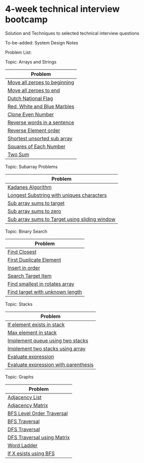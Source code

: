 # 4-week technical interview bootcamp

Solution and Techniques to selected technical interview questions

To-be-added: System Design Notes

Problem List:

Topic: Arrays and Strings  
    
| Problem |       
|---|         
| [Move all zeroes to beginning](src/chapter1/arraysandstrings/partitioningarrays/AllZeroesToBeginning.java)|    
| [Move all zeroes to end](src/chapter1/arraysandstrings/partitioningarrays/AllZeroesToEnd.java)|    
| [Dutch National Flag](src/chapter1/arraysandstrings/partitioningarrays/DutchNationalFlag.java)|   
| [Red, White and Blue Marbles](src/chapter1/arraysandstrings/partitioningarrays/RedWhiteAndBlue.java)|   
| [Clone Even Number](src/chapter1/arraysandstrings/reverseArrayTraversal/CloneEvenNumber.java)|    
| [Reverse words in a sentence](src/chapter1/arraysandstrings/reverseArrayTraversal/ReverseWordsSentence.java)|   
| [Reverse Element order](src/chapter1/arraysandstrings/traverseFromBothEnds/ReverseElementOrder.java)|   
| [Shortest unsorted sub array](src/chapter1/arraysandstrings/traverseFromBothEnds/ShortestUnsortedSubarray.java)|  
| [Squares of Each Number](src/chapter1/arraysandstrings/traverseFromBothEnds/SquaresOfEachNumber.java)|  
| [Two Sum](src/chapter1/arraysandstrings/traverseFromBothEnds/TwoSum.java)|

Topic: Subarray Problems
    
| Problem |         
|---|   
| [Kadanes Algorithm](src/chapter2/subarrayproblems/KadanesAlgorithm.java)|  
| [Longest Substring with uniques characters](src/chapter2/subarrayproblems/LongestSubstringWithUniqueCharacters.java)|  
| [Sub array sums to target](src/chapter2/subarrayproblems/SubArraySumsToX.java)|  
| [Sub array sums to zero](src/chapter2/subarrayproblems/SubArraySumsToZero.java)|  
| [Sub array sums to Target using sliding window](src/chapter2/subarrayproblems/SumsToXUsingSlididngWindow.java)|  

Topic: Binary Search

| Problem |    
|--- |  
| [Find Closest](src/chapter5/binarySearch/FindClosest.java) |   
| [First Duplicate Element](src/chapter5/binarysearch/FirstDuplicateElement.java)|  
| [Insert in order](src/chapter5/binarysearch/InsertInOrder.java) |  
| [Search Target Item](src/chapter5/binarysearch/SearchtargetItem.java) |  
| [Find smallest in rotates array](src/chapter5/binarysearch/FindSmallestInRotatedArray.java) |
| [Find target with unknown length](src/chapter5/binarysearch/FindTargetWithUnknownLength.java) |
 
Topic: Stacks

| Problem |
|--- |  
| [If element exists in stack](src/chapter8/stacks/IfExistsInStack.java) |  
| [Max element in stack](src/chapter8/stacks/MaxElementInStack.java) |   
| [Implement queue using two stacks](src/chapter8/stacks/QueueUsingTwoStacks.java) |   
| [Implement two stacks using array](src/chapter8/stacks/TwoStacksUsingArray.java) |  
| [Evaluate expression](src/chapter8/stacks/EvaluateExpression.java) |  
| [Evaluate expression with parenthesis](src/chapter8/stacks/EvaluateExpressionWithParenthesis.java) |  

Topic: Graphs

| Problem |  
|--- |  
|[Adjacency List](src/chapter15/graphs/AdjacencyList.java) |  
|[Adjacency Matrix](src/chapter15/graphs/AdjacencyMatrix.java) |  
|[BFS Level Order Traversal](src/chapter15/graphs/BFSLevelOrder.java) |  
|[BFS Traversal](src/chapter15/graphs/BFSTraversal.java) |  
|[DFS Traversal](src/chapter15/graphs/DFSTraversal.java) |  
|[DFS Traversal using Matrix](src/chapter15/graphs/DFSTraversalMatrix.java) |  
|[Word Ladder](src/chapter15/graphs/WordLadderProblem.java) |  
|[If X esists using BFS](src/chapter15/graphs/FindXExistsBFS.java) |  
